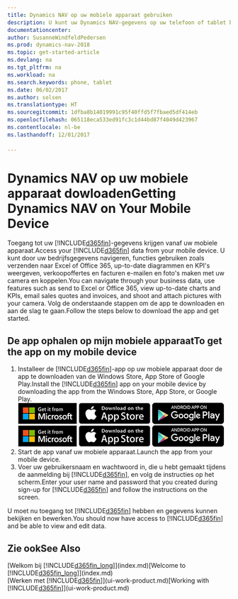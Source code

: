```yaml
---
title: Dynamics NAV op uw mobiele apparaat gebruiken
description: U kunt uw Dynamics NAV-gegevens op uw telefoon of tablet bekijken en bewerken.
documentationcenter: 
author: SusanneWindfeldPedersen
ms.prod: dynamics-nav-2018
ms.topic: get-started-article
ms.devlang: na
ms.tgt_pltfrm: na
ms.workload: na
ms.search.keywords: phone, tablet
ms.date: 06/02/2017
ms.author: solsen
ms.translationtype: HT
ms.sourcegitcommit: 1dfba8b14019991c95f40ffd5f7fbaed5df414eb
ms.openlocfilehash: 065118eca533ed91fc3c1d44bd87f4049d423967
ms.contentlocale: nl-be
ms.lasthandoff: 12/01/2017

---
```


# <a name="getting-dynamics-nav-on-your-mobile-device"></a><span data-ttu-id="edd9c-103">Dynamics NAV op uw mobiele apparaat dowloaden</span><span class="sxs-lookup"><span data-stu-id="edd9c-103">Getting Dynamics NAV on Your Mobile Device</span></span>
<span data-ttu-id="edd9c-104">Toegang tot uw [!INCLUDE[d365fin](includes/d365fin_md.md)]-gegevens krijgen vanaf uw mobiele apparaat.</span><span class="sxs-lookup"><span data-stu-id="edd9c-104">Access your [!INCLUDE[d365fin](includes/d365fin_md.md)] data from your mobile device.</span></span> <span data-ttu-id="edd9c-105">U kunt door uw bedrijfsgegevens navigeren, functies gebruiken zoals verzenden naar Excel of Office 365, up-to-date diagrammen en KPI's weergeven, verkoopoffertes en facturen e-mailen en foto's maken met uw camera en koppelen.</span><span class="sxs-lookup"><span data-stu-id="edd9c-105">You can navigate through your business data, use features such as send to Excel or Office 365, view up-to-date charts and KPIs, email sales quotes and invoices, and shoot and attach pictures with your camera.</span></span> <span data-ttu-id="edd9c-106">Volg de onderstaande stappen om de app te downloaden en aan de slag te gaan.</span><span class="sxs-lookup"><span data-stu-id="edd9c-106">Follow the steps below to download the app and get started.</span></span>

## <a name="to-get-the-app-on-my-mobile-device"></a><span data-ttu-id="edd9c-107">De app ophalen op mijn mobiele apparaat</span><span class="sxs-lookup"><span data-stu-id="edd9c-107">To get the app on my mobile device</span></span>
1. <span data-ttu-id="edd9c-108">Installeer de [!INCLUDE[d365fin](includes/d365fin_md.md)]-app op uw mobiele apparaat door de app te downloaden van de Windows Store, App Store of Google Play.</span><span class="sxs-lookup"><span data-stu-id="edd9c-108">Install the [!INCLUDE[d365fin](includes/d365fin_md.md)] app on your mobile device by downloading the app from the Windows Store, App Store, or Google Play.</span></span>  
<span data-ttu-id="edd9c-109">[![Windows Store](./media/install-mobile-app/windowsstore.png)](http://go.microsoft.com/fwlink/?LinkId=734848)
[![App Store](./media/install-mobile-app/appstore.png)](http://go.microsoft.com/fwlink/?LinkId=734847) [![Google Play](./media/install-mobile-app/googleplay.png)](http://go.microsoft.com/fwlink/?LinkId=734849)</span><span class="sxs-lookup"><span data-stu-id="edd9c-109">[![Windows Store](./media/install-mobile-app/windowsstore.png)](http://go.microsoft.com/fwlink/?LinkId=734848)
[![App Store](./media/install-mobile-app/appstore.png)](http://go.microsoft.com/fwlink/?LinkId=734847) [![Google Play](./media/install-mobile-app/googleplay.png)](http://go.microsoft.com/fwlink/?LinkId=734849)</span></span>  
2. <span data-ttu-id="edd9c-110">Start de app vanaf uw mobiele apparaat.</span><span class="sxs-lookup"><span data-stu-id="edd9c-110">Launch the app from your mobile device.</span></span>
3. <span data-ttu-id="edd9c-111">Voer uw gebruikersnaam en wachtwoord in, die u hebt gemaakt tijdens de aanmelding bij [!INCLUDE[d365fin](includes/d365fin_md.md)], en volg de instructies op het scherm.</span><span class="sxs-lookup"><span data-stu-id="edd9c-111">Enter your user name and password that you created during sign-up for [!INCLUDE[d365fin](includes/d365fin_md.md)] and follow the instructions on the screen.</span></span>

<span data-ttu-id="edd9c-112">U moet nu toegang tot [!INCLUDE[d365fin](includes/d365fin_md.md)] hebben en gegevens kunnen bekijken en bewerken.</span><span class="sxs-lookup"><span data-stu-id="edd9c-112">You should now have access to [!INCLUDE[d365fin](includes/d365fin_md.md)] and be able to view and edit data.</span></span>

## <a name="see-also"></a><span data-ttu-id="edd9c-113">Zie ook</span><span class="sxs-lookup"><span data-stu-id="edd9c-113">See Also</span></span>
<span data-ttu-id="edd9c-114">[Welkom bij [!INCLUDE[d365fin_long](includes/d365fin_long_md.md)]](index.md)</span><span class="sxs-lookup"><span data-stu-id="edd9c-114">[Welcome to [!INCLUDE[d365fin_long](includes/d365fin_long_md.md)]](index.md)</span></span>  
<span data-ttu-id="edd9c-115">[Werken met [!INCLUDE[d365fin](includes/d365fin_md.md)]](ui-work-product.md)</span><span class="sxs-lookup"><span data-stu-id="edd9c-115">[Working with [!INCLUDE[d365fin](includes/d365fin_md.md)]](ui-work-product.md)</span></span>  

